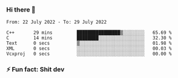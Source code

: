 ### Hi there 👋
<!--START_SECTION:waka-->

```text
From: 22 July 2022 - To: 29 July 2022

C++       29 mins         ████████████████▒░░░░░░░░   65.69 %
C         14 mins         ████████░░░░░░░░░░░░░░░░░   32.30 %
Text      0 secs          ▒░░░░░░░░░░░░░░░░░░░░░░░░   01.98 %
XML       0 secs          ░░░░░░░░░░░░░░░░░░░░░░░░░   00.03 %
Vcxproj   0 secs          ░░░░░░░░░░░░░░░░░░░░░░░░░   00.00 %
```

<!--END_SECTION:waka-->
<!--
**TG4LAaron/TG4LAaron** is a ✨ _special_ ✨ repository because its `README.md` (this file) appears on your GitHub profile.

Here are some ideas to get you started:

- 🔭 I’m currently working on ...
- 🌱 I’m currently learning ...
- 👯 I’m looking to collaborate on ...
- 🤔 I’m looking for help with ...
- 💬 Ask me about ...
- 📫 How to reach me: ...
- 😄 Pronouns: ...
- ⚡ Fun fact: ...
-->
### ⚡ Fun fact: Shit dev
